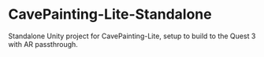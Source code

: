 # CavePainting-Lite-Standalone

Standalone Unity project for CavePainting-Lite, setup to build to the Quest 3 with AR passthrough.

